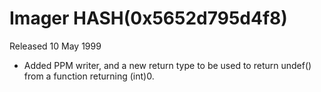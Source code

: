 # Imager HASH(0x5652d795d4f8)

Released 10 May 1999

- Added PPM writer, and a new return type to  be used to return undef() from a function returning  (int)0.